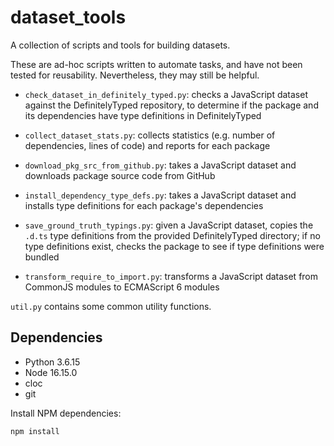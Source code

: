# dataset_tools

A collection of scripts and tools for building datasets.

These are ad-hoc scripts written to automate tasks, and have not been tested for
reusability. Nevertheless, they may still be helpful.

* `check_dataset_in_definitely_typed.py`: checks a JavaScript dataset against
  the DefinitelyTyped repository, to determine if the package and its
  dependencies have type definitions in DefinitelyTyped

* `collect_dataset_stats.py`: collects statistics (e.g. number of dependencies,
  lines of code) and reports for each package

* `download_pkg_src_from_github.py`: takes a JavaScript dataset and downloads
  package source code from GitHub

* `install_dependency_type_defs.py`: takes a JavaScript dataset and installs
  type definitions for each package's dependencies

* `save_ground_truth_typings.py`: given a JavaScript dataset, copies the `.d.ts`
  type definitions from the provided DefinitelyTyped directory; if no type
  definitions exist, checks the package to see if type definitions were bundled

* `transform_require_to_import.py`: transforms a JavaScript dataset from
  CommonJS modules to ECMAScript 6 modules

`util.py` contains some common utility functions.

## Dependencies

* Python 3.6.15
* Node 16.15.0
* cloc
* git

Install NPM dependencies:

    npm install
